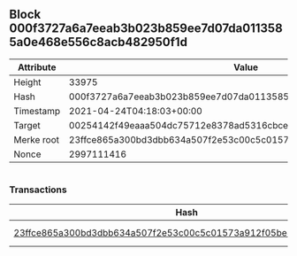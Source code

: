 ## Block 000f3727a6a7eeab3b023b859ee7d07da0113585a0e468e556c8acb482950f1d

Attribute | Value
--- | ---
Height | 33975
Hash | 000f3727a6a7eeab3b023b859ee7d07da0113585a0e468e556c8acb482950f1d
Timestamp | 2021-04-24T04:18:03+00:00
Target | 00254142f49eaaa504dc75712e8378ad5316cbcead634704b3734b6271167cc4
Merke root | 23ffce865a300bd3dbb634a507f2e53c00c5c01573a912f05be3348d1e1a0804
Nonce | 2997111416

```

```

### Transactions

Hash | Amount
--- | ---
[23ffce865a300bd3dbb634a507f2e53c00c5c01573a912f05be3348d1e1a0804](23ffce865a300bd3dbb634a507f2e53c00c5c01573a912f05be3348d1e1a0804.md) | 10.00000000 SKEPTI 
